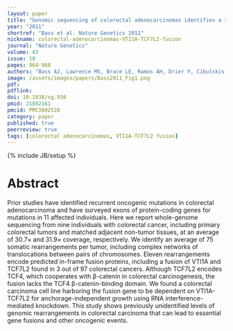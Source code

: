 ```yaml
---
layout: paper
title: "Genomic sequencing of colorectal adenocarcinomas identifies a recurrent VTI1A-TCF7L2 fusion"
year: "2011"
shortref: "Bass et al. Nature Genetics 2011"
nickname: colorectal-adenocarcinomas-VTI1A-TCF7L2-fusion
journal: "Nature Genetics"
volume: 43
issue: 10
pages: 964-968
authors: "Bass AJ, Lawrence MS, Brace LE, Ramos AH, Drier Y, Cibulskis K, Sougnez C, Voet D, Saksena G, Sivachenko A, Jing R, Parkin M, Pugh T, Verhaak RG, Stransky N, Boutin AT, Barretina J, Solit DB, Vakiani E, Shao W, Mishina Y, Warmuth M, Jimenez J, Chiang DY, Signoretti S, Kaelin WG Jr, Spardy N, Hahn WC, Hoshida Y, Ogino S, DePinho RA, Chin L, Garraway LA, Fuchs CS, Baselga J, Tabernero J, Gabriel S, Lander ES, Getz G, Meyerson M"
image: /assets/images/papers/Bass2011_Fig1.png
pdf:
pdflink:
doi: 10.1038/ng.936
pmid: 21892161
pmcid: PMC3802528
category: paper
published: true
peerreview: true
tags: [colorectal adenocarcinomas, VTI1A-TCF7L2 fusion]
---
```

{% include JB/setup %}

# Abstract

Prior studies have identified recurrent oncogenic mutations in colorectal adenocarcinoma and have surveyed exons of protein-coding genes for mutations in 11 affected individuals. Here we report whole-genome sequencing from nine individuals with colorectal cancer, including primary colorectal tumors and matched adjacent non-tumor tissues, at an average of 30.7× and 31.9× coverage, respectively. We identify an average of 75 somatic rearrangements per tumor, including complex networks of translocations between pairs of chromosomes. Eleven rearrangements encode predicted in-frame fusion proteins, including a fusion of VTI1A and TCF7L2 found in 3 out of 97 colorectal cancers. Although TCF7L2 encodes TCF4, which cooperates with β-catenin in colorectal carcinogenesis, the fusion lacks the TCF4 β-catenin-binding domain. We found a colorectal carcinoma cell line harboring the fusion gene to be dependent on VTI1A-TCF7L2 for anchorage-independent growth using RNA interference-mediated knockdown. This study shows previously unidentified levels of genomic rearrangements in colorectal carcinoma that can lead to essential gene fusions and other oncogenic events.



